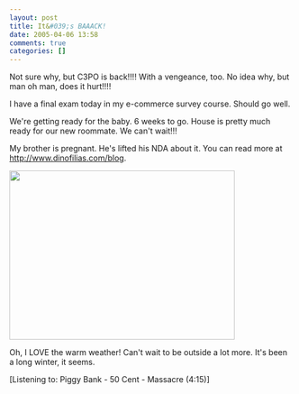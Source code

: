 ```yaml
---
layout: post
title: It&#039;s BAAACK!
date: 2005-04-06 13:58
comments: true
categories: []
---
```

Not sure why, but C3PO is back!!!! With a vengeance, too. No idea why, but man oh man, does it hurt!!!!

I have a final exam today in my e-commerce survey course. Should go well.

We're getting ready for the baby. 6 weeks to go. House is pretty much ready for our new roommate. We can't wait!!!

My brother is pregnant. He's lifted his NDA about it. You can read more at <a href="http://www.dinofilias.com/blog">http://www.dinofilias.com/blog</a>.

<a href="http://dinofilias.com/uploads/1112471503.jpg"><img src="http://dinofilias.com/uploads/1112471503.jpg" title="" width="400" height="300" border="0">
</a>

Oh, I LOVE the warm weather! Can't wait to be outside a lot more. It's been a long winter, it seems.

<div class="media">[Listening to: Piggy Bank - 50 Cent - Massacre (4:15)]</div>
